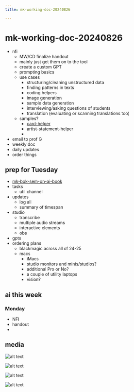 ```yaml
---
title: mk-working-doc-20240826

---
```


# mk-working-doc-20240826

- nfi
    - MW/CD finalize handout 
    - mainly just get them on to the tool
    - create a custom GPT
    - prompting basics
    - use cases
        - structuring/cleaning unstructured data
        - finding patterns in texts
        - coding helpers
        - image generation
        - sample data generation
        - interviewing/asking questions of students
        - translation (evaluating or scanning translations too)
    - samples?
        - [card-helper](https://chatgpt.com/g/g-RIWELzQia-card-photo-helper)
        - artist-statement-helper
        - 
- email to prof G
- weekly doc
- daily updates
- order things



## prep for Tuesday

- [mk-bok-sem-on-ai-book](/s1SyrmkETsO2CnjEncGzDg)
- tasks
    - util channel
- updates
    - log all
    - summary of timespan
- studio
    - transcribe
    - multiple audio streams
    - interactive elements
    - obs
- gpts
- ordering plans
    - blackmagic across all of 24-25
    - macs
        - iMacs
        - studio monitors and minis/studios?
        - additional Pro or No?
        - a couple of utility laptops
        - vision?


## ai this week

### Monday

- NFI
- handout
- 

## media


![alt text](https://files.slack.com/files-pri/T0HTW3H0V-F07JEE01E83/out-0_20240825t172113740z.jpg?pub_secret=bd76960cf8)

![alt text](https://files.slack.com/files-pri/T0HTW3H0V-F07JBRXQQPP/mk-frankenstein-more-comic-ish.jpg?pub_secret=dbac4787c6)

![alt text](https://files.slack.com/files-pri/T0HTW3H0V-F07JH34GQCU/replicate-prediction-6bt6s29x9nrgj0chhamstc3dc0.png?pub_secret=4cd46d9073)

![alt text](https://files.slack.com/files-pri/T0HTW3H0V-F07JH2391CL/out-0_20240825t170657326z.jpg?pub_secret=ed123481c8)


